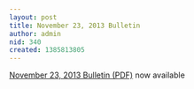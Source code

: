 ```yaml
---
layout: post
title: November 23, 2013 Bulletin
author: admin
nid: 340
created: 1385813805
---
```

<a href="http://www.botwoodsda.org/sites/botwoodsda.org/files/11.%20Novmeber%2023%2C%202013.pdf">November 23, 2013 Bulletin (PDF)</a> now available
